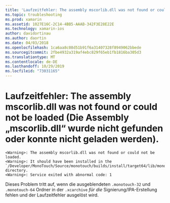 ```yaml
---
title: 'Laufzeitfehler: The assembly mscorlib.dll was not found or could not be loaded (Die Assembly „mscorlib.dll“ wurde nicht gefunden oder konnte nicht geladen werden).'
ms.topic: troubleshooting
ms.prod: xamarin
ms.assetid: 1027E16C-2C14-4BB5-AAAB-342F3E28E22E
ms.technology: xamarin-ios
author: davidortinau
ms.author: daortin
ms.date: 04/03/2018
ms.openlocfilehash: 1ca6aa8c08d51b91f6a31407328f8949062bbede
ms.sourcegitcommit: 2fbe4932a319af4ebc829f65eb1fb1816ba305d3
ms.translationtype: MT
ms.contentlocale: de-DE
ms.lasthandoff: 10/29/2019
ms.locfileid: "73031165"
---
```

# <a name="runtime-error-the-assembly-mscorlibdll-was-not-found-or-could-not-be-loaded"></a>Laufzeitfehler: The assembly mscorlib.dll was not found or could not be loaded (Die Assembly „mscorlib.dll“ wurde nicht gefunden oder konnte nicht geladen werden).

```
<Warning>: The assembly mscorlib.dll was not found or could not be loaded.
<Warning>: It should have been installed in the `/Developer/MonoTouch/Source/monotouch/builds/install/target64/lib/mono/2.0/mscorlib.dll' directory.
<Warning>: Service exited with abnormal code: 1
```

Dieses Problem tritt auf, wenn die ausgeblendeten `.monotouch-32` und `.monotouch-64` Ordner in der `.xcarchive` *für die* Signierung/IPA-Erstellung fehlen und der Laufzeitfehler ausgelöst wird.
